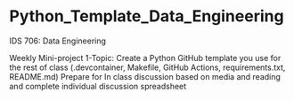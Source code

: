 # Python_Template_Data_Engineering
IDS 706: Data Engineering 

Weekly Mini-project 1-Topic:  Create a Python GitHub template you use for the rest of class (.devcontainer, Makefile, GitHub Actions, requirements.txt, README.md)
Prepare for In class discussion based on media and reading and complete individual discussion spreadsheet
